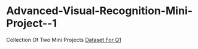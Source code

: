 # Advanced-Visual-Recognition-Mini-Project--1
Collection Of Two Mini Projects
[Dataset For Q1](https://iiitbac-my.sharepoint.com/personal/rittik_panda_iiitb_ac_in/_layouts/15/onedrive.aspx?id=%2Fpersonal%2Frittik%5Fpanda%5Fiiitb%5Fac%5Fin%2FDocuments%2FAttachments%2FMini%20Project%2Ezip&parent=%2Fpersonal%2Frittik%5Fpanda%5Fiiitb%5Fac%5Fin%2FDocuments%2FAttachments&ct=1694501988822&or=OWA%2DNT&cid=c512f4cf%2D32dd%2D28e0%2Df26e%2D8db5c5a2cb7d&ga=1) 
